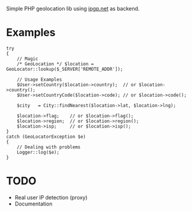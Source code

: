 Simple PHP geolocation lib using [ipgp.net](http://www.ipgp.net/) as backend.

Examples
========

    try
    {
        // Magic
        /* GeoLocation */ $location = GeoLocator::lookup($_SERVER['REMOTE_ADDR']);
        
        // Usage Examples
        $User->setCountry($location->country);  // or $location->country();
        $User->setCountryCode($location->code); // or $location->code();
        
        $city   = City::findNearest($location->lat, $location->lng);
        
        $location->flag;    // or $location->flag();
        $location->region;  // or $location->region();
        $location->isp;     // or $location->isp();
    }
    catch (GeoLocatorException $e)
    {
        // Dealing with problems
        Logger::log($e);
    }

TODO
====

* Real user IP detection (proxy)
* Documentation